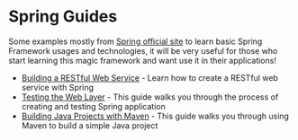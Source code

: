 # Spring Guides

Some examples mostly from [Spring official site](spring-restful-hello-world) to learn basic Spring Framework usages and technologies, it will be very useful for those who start learning this magic framework and want use it in their applications!


* [Building a RESTful Web Service](restful-webservice) - Learn how to create a RESTful web service with Spring
* [Testing the Web Layer](testing-web) - This guide walks you through the process of creating and testing Spring application
* [Building Java Projects with Maven](java-maven) - This guide walks you through using Maven to build a simple Java project